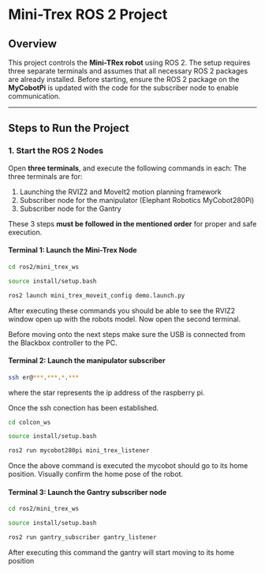 # Mini-Trex ROS 2 Project

## Overview
This project controls the **Mini-TRex robot** using ROS 2. The setup requires three separate terminals and assumes that all necessary ROS 2 packages are already installed. Before starting, ensure the ROS 2 package on the **MyCobotPi** is updated with the code for the subscriber node to enable communication.

---

## Steps to Run the Project

### **1. Start the ROS 2 Nodes**

Open **three terminals**, and execute the following commands in each:
The three terminals are for:

1) Launching the RVIZ2 and MoveIt2 motion planning framework
2) Subscriber node for the manipulator (Elephant Robotics MyCobot280Pi)
3) Subscriber node for the Gantry

These 3 steps **must be followed in the mentioned order** for proper and safe execution.
#### **Terminal 1: Launch the Mini-Trex Node**
```bash
cd ros2/mini_trex_ws
```
```bash
source install/setup.bash
```
```bash
ros2 launch mini_trex_moveit_config demo.launch.py
```
After executing these commands you should be able to see the RVIZ2 window open up with the robots model. Now open the second terminal.

Before moving onto the next steps make sure the USB is connected from the Blackbox controller to the PC.

#### **Terminal 2: Launch the manipulator subscriber**
```bash
ssh er@***.***.*.***
```

where the star represents the ip address of the raspberry pi.

Once the ssh conection has been established.
```bash
cd colcon_ws
```
```bash
source install/setup.bash
```
```bash
ros2 run mycobot280pi mini_trex_listener
```

Once the above command is executed the mycobot should go to its home position.
Visually confirm the home pose of the robot.

#### **Terminal 3: Launch the Gantry subscriber node**
```bash
cd ros2/mini_trex_ws
```
```bash
source install/setup.bash
```
```bash
ros2 run gantry_subscriber gantry_listener
```
After executing this command the gantry will start moving to its home position
